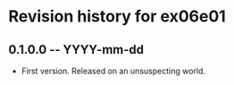# Revision history for ex06e01

## 0.1.0.0 -- YYYY-mm-dd

* First version. Released on an unsuspecting world.
